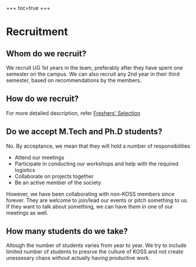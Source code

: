 +++
toc=true
+++

# Recruitment

## Whom do we recruit?
We recruit UG 1st years in the team, preferably after they have spent one semester on the campus. We can also recruit any 2nd year in their third semester, based on recommendations by the members.

## How do we recruit?
For more detailed description, refer [Freshers' Selection](/docs/events/freshers-selection)

## Do we accept M.Tech and Ph.D students?
No. By acceptance, we mean that they will hold a number of responsibilities
- Attend our meetings
- Participate in conducting our workshops and help with the required logistics
- Collaborate on projects together
- Be an active member of the society

However, we have been collaborating with non-KOSS members since forever. They are welcome to join/lead our events or pitch something to us. If they want to talk about something, we can have them in one of our meetings as well.
## How many students do we take?
Altough the number of students varies from year to year. We try to include limited number of students to presrve the culture of KOSS and not create unessesary chaos without actually having productive work.
